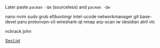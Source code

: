 Later paste `pacman -Qm` (sourceless) and `pacman -Qe`

nano
nvim
sudo
grub
efibootmgr
intel-ucode
networkmanager
git
base-devel
paru
protonvpn-cli
wireshark-qt
nmap
arp-scan
iw
obsidian
atril
vlc

nckrack
john

[SecList](https://github.com/danielmiessler/SecLists)